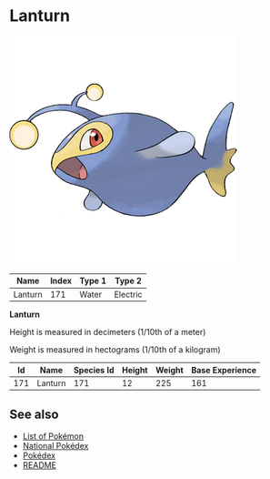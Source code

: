 # Lanturn


![Lanturn](images/171.png)

| **Name** | **Index** | **Type 1** | **Type 2** |
|----|----|----|----|
| Lanturn | 171 | Water | Electric  |

**Lanturn** 


Height is measured in decimeters (1/10th of a meter)

Weight is measured in hectograms (1/10th of a kilogram)

| **Id** | **Name** | **Species Id** | **Height** | **Weight** | **Base Experience** |
|--------|----------|----------------|------------|------------|---------------------|
| 171 | Lanturn | 171 | 12 | 225 | 161 |


## See also

- [List of Pokémon](../pokemon.md)
- [National Pokédex](../national_pokedex.md)
- [Pokédex](../pokedex.md)
- [README](../README.md)
